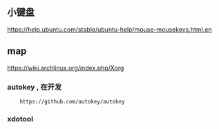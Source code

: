 ## 小键盘
https://help.ubuntu.com/stable/ubuntu-help/mouse-mousekeys.html.en

## map
https://wiki.archlinux.org/index.php/Xorg

### autokey , 在开发
        https://github.com/autokey/autokey

### xdotool
